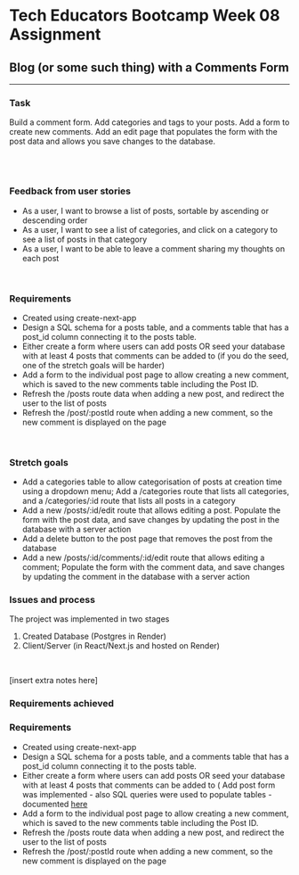 # Tech Educators Bootcamp Week 08 Assignment


## Blog (or some such thing) with a Comments Form
-------------------------------------------------

### Task

Build a comment form.
Add categories and tags to your posts. Add a form to create new comments. Add an edit page that populates the form with the post data and allows you save changes to the database.

<br>
<br>

### Feedback from user stories

- As a user, I want to browse a list of posts, sortable by ascending or descending order
- As a user, I want to see a list of categories, and click on a category to see a list of posts in that category
- As a user, I want to be able to leave a comment sharing my thoughts on each post
<br>

### Requirements

- Created using create-next-app
- Design a SQL schema for a posts table, and a comments table that has a post_id column connecting it to the posts table.
- Either create a form where users can add posts OR seed your database with at least 4 posts that comments can be added to (if you do the seed, one of the stretch goals will be harder)
- Add a form to the individual post page to allow creating a new comment, which is saved to the new comments table including the Post ID.
- Refresh the /posts route data when adding a new post, and redirect the user to the list of posts
- Refresh the /post/:postId route when adding a new comment, so the new comment is displayed on the page
<br>

### Stretch goals

- Add a categories table to allow categorisation of posts at creation time using a dropdown menu; Add a /categories route that lists all categories, and a /categories/:id route that lists all posts in a category
- Add a new /posts/:id/edit route that allows editing a post. Populate the form with the post data, and save changes by updating the post in the database with a server action
- Add a delete button to the post page that removes the post from the database
- Add a new /posts/:id/comments/:id/edit route that allows editing a comment; Populate the form with the comment data, and save changes by updating the comment in the database with a server action



### Issues and process

The project was implemented in two stages

1. Created Database (Postgres in Render)
2. Client/Server (in React/Next.js and hosted on Render)
<br>


[insert extra notes here]
<br>

### Requirements achieved

### Requirements

- Created using create-next-app
- Design a SQL schema for a posts table, and a comments table that has a post_id column connecting it to the posts table.
- Either create a form where users can add posts OR seed your database with at least 4 posts that comments can be added to ( Add post form was implemented - also SQL queries were used to populate tables - documented [here](https://github.com/mrdb303/assignment-forum-nextjs/blob/main/src/app/databaseinformation.txt)<br>
- Add a form to the individual post page to allow creating a new comment, which is saved to the new comments table including the Post ID.
- Refresh the /posts route data when adding a new post, and redirect the user to the list of posts
- Refresh the /post/:postId route when adding a new comment, so the new comment is displayed on the page
<br>


<br>

